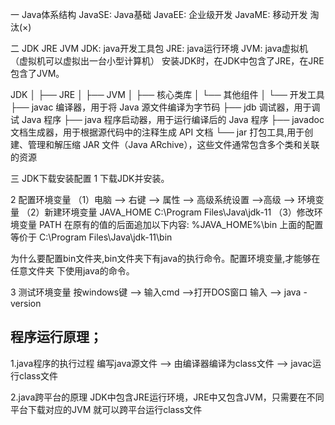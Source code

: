 一 Java体系结构
JavaSE:  Java基础
JavaEE:  企业级开发
JavaME:  移动开发   淘汰(×)


二  JDK  JRE  JVM
JDK: java开发工具包
JRE: java运行环境
JVM: java虚拟机 （虚拟机可以虚拟出一台小型计算机）
安装JDK时，在JDK中包含了JRE，在JRE包含了JVM。

JDK
│
├── JRE
│   ├── JVM
│   ├── 核心类库
│   └── 其他组件
│
└── 开发工具
     ├── javac       编译器，用于将 Java 源文件编译为字节码
     ├── jdb         调试器，用于调试 Java 程序
     ├── java        程序启动器，用于运行编译后的 Java 程序
     ├── javadoc     文档生成器，用于根据源代码中的注释生成 API 文档
     └── jar         打包工具,用于创建、管理和解压缩 JAR 文件（Java ARchive），这些文件通常包含多个类和关联的资源


三  JDK下载安装配置
1 下载JDK并安装。

2 配置环境变量
（1）电脑  --> 右键  --> 属性 --> 高级系统设置 -->高级  --> 环境变量
（2）新建环境变量
JAVA_HOME
C:\Program Files\Java\jdk-11
（3）修改环境变量
PATH
在原有的值的后面追加以下内容:
%JAVA_HOME%\bin
上面的配置等价于  C:\Program Files\Java\jdk-11\bin

为什么要配置bin文件夹,bin文件夹下有java的执行命令。配置环境变量,才能够在任意文件夹
下使用java的命令。

3 测试环境变量
按windows键 --> 输入cmd  -->打开DOS窗口 输入  --> java -version





## 程序运行原理；

1.java程序的执行过程
编写java源文件 -->  由编译器编译为class文件  -->  javac运行class文件

2.java跨平台的原理
JDK中包含JRE运行环境，JRE中又包含JVM，只需要在不同平台下载对应的JVM 就可以跨平台运行class文件
